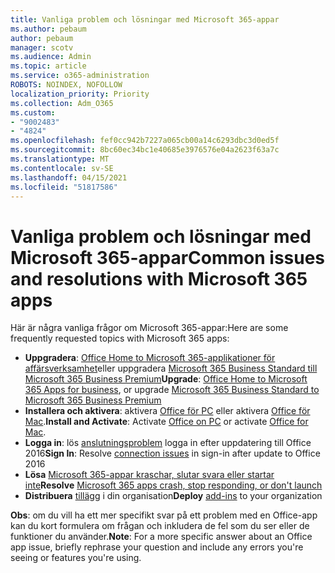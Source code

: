 ```yaml
---
title: Vanliga problem och lösningar med Microsoft 365-appar
ms.author: pebaum
author: pebaum
manager: scotv
ms.audience: Admin
ms.topic: article
ms.service: o365-administration
ROBOTS: NOINDEX, NOFOLLOW
localization_priority: Priority
ms.collection: Adm_O365
ms.custom:
- "9002483"
- "4824"
ms.openlocfilehash: fef0cc942b7227a065cb00a14c6293dbc3d0ed5f
ms.sourcegitcommit: 8bc60ec34bc1e40685e3976576e04a2623f63a7c
ms.translationtype: MT
ms.contentlocale: sv-SE
ms.lasthandoff: 04/15/2021
ms.locfileid: "51817586"
---
```

# <a name="common-issues-and-resolutions-with-microsoft-365-apps"></a><span data-ttu-id="c1814-102">Vanliga problem och lösningar med Microsoft 365-appar</span><span class="sxs-lookup"><span data-stu-id="c1814-102">Common issues and resolutions with Microsoft 365 apps</span></span>

<span data-ttu-id="c1814-103">Här är några vanliga frågor om Microsoft 365-appar:</span><span class="sxs-lookup"><span data-stu-id="c1814-103">Here are some frequently requested topics with Microsoft 365 apps:</span></span>

- <span data-ttu-id="c1814-104">**Uppgradera**: [Office Home to Microsoft 365-applikationer för affärsverksamhet](https://support.office.com/article/how-do-i-upgrade-office-ee68f6cf-422f-464a-82ec-385f65391350#OfficeVersion=Office_365_subscription)eller uppgradera [Microsoft 365 Business Standard till Microsoft 365 Business Premium](https://docs.microsoft.com/microsoft-365/business/migrate-to-microsoft-365-business)</span><span class="sxs-lookup"><span data-stu-id="c1814-104">**Upgrade**:  [Office Home to Microsoft 365 Apps for business](https://support.office.com/article/how-do-i-upgrade-office-ee68f6cf-422f-464a-82ec-385f65391350#OfficeVersion=Office_365_subscription), or upgrade [Microsoft 365 Business Standard to Microsoft 365 Business Premium](https://docs.microsoft.com/microsoft-365/business/migrate-to-microsoft-365-business)</span></span>
- <span data-ttu-id="c1814-105">**Installera och aktivera**: aktivera [Office för PC](https://support.office.com/article/activate-office-5bd38f38-db92-448b-a982-ad170b1e187e) eller aktivera [Office för Mac](https://support.office.com/article/activate-office-for-mac-7f6646b1-bb14-422a-9ad4-a53410fcefb2).</span><span class="sxs-lookup"><span data-stu-id="c1814-105">**Install and Activate**: Activate [Office on PC](https://support.office.com/article/activate-office-5bd38f38-db92-448b-a982-ad170b1e187e) or activate [Office for Mac](https://support.office.com/article/activate-office-for-mac-7f6646b1-bb14-422a-9ad4-a53410fcefb2).</span></span>
- <span data-ttu-id="c1814-106">**Logga in**: lös [anslutningsproblem](https://docs.microsoft.com/office365/troubleshoot/authentication/connection-issue-when-sign-in-office-2016) logga in efter uppdatering till Office 2016</span><span class="sxs-lookup"><span data-stu-id="c1814-106">**Sign In**: Resolve [connection issues](https://docs.microsoft.com/office365/troubleshoot/authentication/connection-issue-when-sign-in-office-2016) in sign-in after update to Office 2016</span></span>
- <span data-ttu-id="c1814-107">**Lösa** [Microsoft 365-appar kraschar, slutar svara eller startar inte](https://docs.microsoft.com/alchemyinsights/office-apps-don't-launch-start)</span><span class="sxs-lookup"><span data-stu-id="c1814-107">**Resolve** [Microsoft 365 apps crash, stop responding, or don't launch](https://docs.microsoft.com/alchemyinsights/office-apps-don't-launch-start)</span></span>
- <span data-ttu-id="c1814-108">**Distribuera** [tillägg](https://docs.microsoft.com/microsoft-365/admin/manage/manage-deployment-of-add-ins?view=o365-worldwide) i din organisation</span><span class="sxs-lookup"><span data-stu-id="c1814-108">**Deploy** [add-ins](https://docs.microsoft.com/microsoft-365/admin/manage/manage-deployment-of-add-ins?view=o365-worldwide) to your organization</span></span>

<span data-ttu-id="c1814-109">**Obs**: om du vill ha ett mer specifikt svar på ett problem med en Office-app kan du kort formulera om frågan och inkludera de fel som du ser eller de funktioner du använder.</span><span class="sxs-lookup"><span data-stu-id="c1814-109">**Note**: For a more specific answer about an Office app issue, briefly rephrase your question and include any errors you're seeing or features you're using.</span></span>
